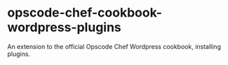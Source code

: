 opscode-chef-cookbook-wordpress-plugins
=======================================

An extension to the official Opscode Chef Wordpress cookbook, installing plugins.
